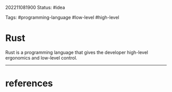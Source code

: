 202211081900
Status: #idea

Tags: #programming-language #low-level #high-level 

# Rust

Rust is a programming language that gives the developer high-level ergonomics and low-level control.  



---
# references